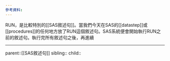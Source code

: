 ```yaml
---
參考資料:
---
```

RUN，是比較特別的[[SAS敘述句]]。當我們今天在SAS的[[datastep]]或[[procedures]]的任何地方放了RUN這個敘述句。SAS系統便會開始執行RUN之前的敘述句。執行完所有敘述句之後，再進續
- - -
parent::[[SAS敘述句]]
sibling::
child::